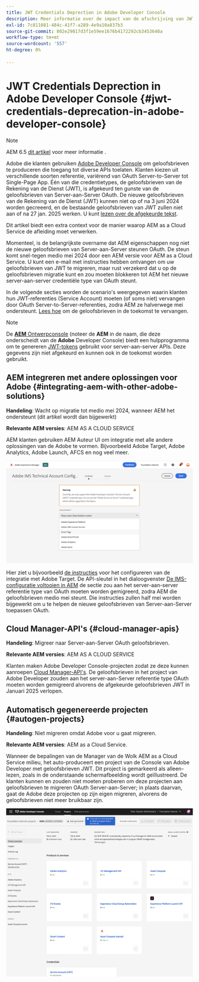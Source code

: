 ```yaml
---
title: JWT Credentials Deprection in Adobe Developer Console
description: Meer informatie over de impact van de afschrijving van JWT-referenties in Adobe Developer Console op AEM.
exl-id: 7c811081-484c-41f7-a289-4e9a10a837b3
source-git-commit: 802e29017d3f1e59ee1676b4172292cb3453648a
workflow-type: tm+mt
source-wordcount: '557'
ht-degree: 0%

---
```


# JWT Credentials Deprection in Adobe Developer Console {#jwt-credentials-deprecation-in-adobe-developer-console}

>[!NOTE]
>
>AEM 6.5 [dit artikel](https://experienceleague.adobe.com/en/docs/experience-manager-65/content/security/jwt-credentials-deprecation-in-adobe-developer-console) voor meer informatie .

Adobe die klanten gebruiken [Adobe Developer Console](https://developer.adobe.com/console) om geloofsbrieven te produceren die toegang tot diverse APIs toelaten. Klanten kiezen uit verschillende soorten referentie, variërend van OAuth Server-to-Server tot Single-Page App. Één van die credentietypes, de geloofsbrieven van de Rekening van de Dienst (JWT), is afgekeurd ten gunste van de geloofsbrieven van Server-aan-Server OAuth. De nieuwe geloofsbrieven van de Rekening van de Dienst (JWT) kunnen niet op of na 3 juni 2024 worden gecreeerd, en de bestaande geloofsbrieven van JWT zullen niet aan of na 27 jan. 2025 werken. U kunt [lezen over de afgekeurde tekst](https://developer.adobe.com/developer-console/docs/guides/authentication/ServerToServerAuthentication/migration/).

Dit artikel biedt een extra context voor de manier waarop AEM as a Cloud Service de afleiding moet verwerken.

Momenteel, is de belangrijkste overname dat AEM eigenschappen nog niet de nieuwe geloofsbrieven van Server-aan-Server steunen OAuth. De steun komt snel-tegen medio mei 2024 door een AEM versie voor AEM as a Cloud Service. U kunt een e-mail met instructies hebben ontvangen om uw geloofsbrieven van JWT te migreren, maar rust verzekerd dat u op de geloofsbrieven migratie kunt en zou moeten blokkeren tot AEM het nieuwe server-aan-server credentiële type van OAuth steunt.

In de volgende secties worden de scenario&#39;s weergegeven waarin klanten hun JWT-referenties (Service Account) moeten (of soms niet) vervangen door OAuth Server-to-Server-referenties, zodra AEM ze halverwege mei ondersteunt. [Lees hoe](https://developer.adobe.com/developer-console/docs/guides/authentication/ServerToServerAuthentication/migration/#migration-overview) om de geloofsbrieven in de toekomst te vervangen.

>[!NOTE]
>
>De [**AEM** Ontwerpconsole](/help/implementing/developing/introduction/development-guidelines.md#crxde-lite-and-developer-console) (noteer de **AEM** in de naam, die deze onderscheidt van de **Adobe** Developer Console) biedt een hulpprogramma om te genereren [JWT-tokens](/help/implementing/developing/introduction/generating-access-tokens-for-server-side-apis.md) gebruikt voor server-aan-server APIs. Deze gegevens zijn niet afgekeurd en kunnen ook in de toekomst worden gebruikt.


## AEM integreren met andere oplossingen voor Adobe {#integrating-aem-with-other-adobe-solutions}

**Handeling**: Wacht op migratie tot medio mei 2024, wanneer AEM het ondersteunt (dit artikel wordt dan bijgewerkt)

**Relevante AEM versies**: AEM AS A CLOUD SERVICE

AEM klanten gebruiken AEM Auteur UI om integratie met alle andere oplossingen van de Adobe te vormen. Bijvoorbeeld Adobe Target, Adobe Analytics, Adobe Launch, AFCS en nog veel meer.

![AEM integreren met andere oplossingen](/help/security/assets/jwt-deprecation.png)

Hier ziet u bijvoorbeeld [de instructies](https://experienceleague.adobe.com/en/docs/experience-manager-cloud-service/content/sites/integrations/integration-adobe-target-ims) voor het configureren van de integratie met Adobe Target. De API-sleutel in het dialoogvenster [De IMS-configuratie voltooien in AEM](https://experienceleague.adobe.com/en/docs/experience-manager-cloud-service/content/sites/integrations/integration-adobe-target-ims#completing-the-ims-configuration-in-aem) de sectie zou aan het server-aan-server referentie type van OAuth moeten worden gemigreerd, zodra AEM die geloofsbrieven medio mei steunt. Die instructies zullen half mei worden bijgewerkt om u te helpen de nieuwe geloofsbrieven van Server-aan-Server toepassen OAuth.

## Cloud Manager-API&#39;s {#cloud-manager-apis}

**Handeling**: Migreer naar Server-aan-Server OAuth geloofsbrieven.

**Relevante AEM versies**: AEM AS A CLOUD SERVICE

Klanten maken Adobe Developer Console-projecten zodat ze deze kunnen aanroepen [Cloud Manager-API&#39;s](https://developer.adobe.com/experience-cloud/cloud-manager/guides/getting-started/create-api-integration/). De geloofsbrieven in het project van Adobe Developer zouden aan het server-aan-Server referentie type OAuth moeten worden gemigreerd alvorens de afgekeurde geloofsbrieven JWT in Januari 2025 verlopen.

## Automatisch gegenereerde projecten {#autogen-projects}

**Handeling**: Niet migreren omdat Adobe voor u gaat migreren.

**Relevante AEM versies**: AEM as a Cloud Service.

Wanneer de bepalingen van de Manager van de Wolk AEM as a Cloud Service milieu, het auto-produceert een project van de Console van Adobe Developer met geloofsbrieven JWT. Dit project is gemarkeerd als alleen-lezen, zoals in de onderstaande schermafbeelding wordt geïllustreerd. De klanten kunnen en zouden niet moeten proberen om deze projecten aan geloofsbrieven te migreren OAuth Server-aan-Server; in plaats daarvan, gaat de Adobe deze projecten op zijn eigen migreren, alvorens de geloofsbrieven niet meer bruikbaar zijn.

![Automatisch gegenereerde projecten](/help/security/assets/jwt-deprecation-autogen-projects.png)
